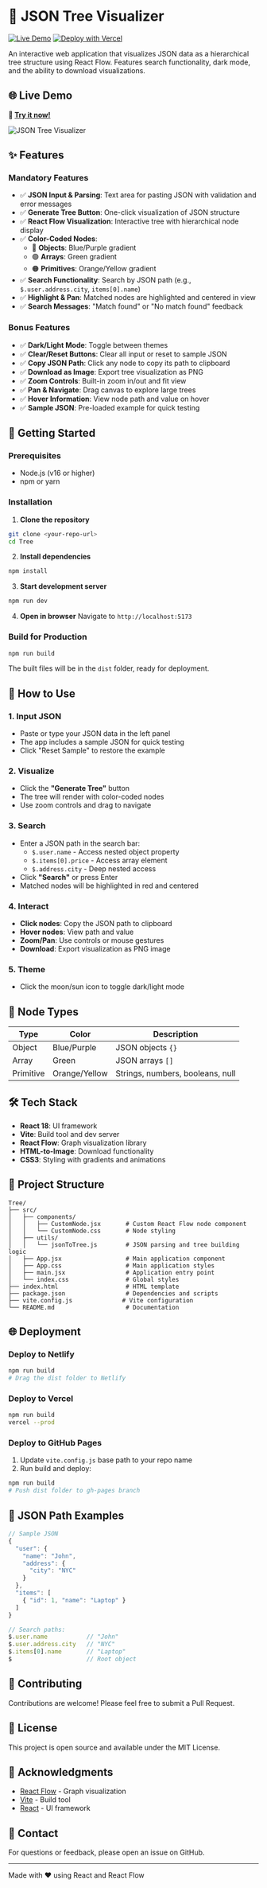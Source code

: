 # 🌳 JSON Tree Visualizer

[![Live Demo](https://img.shields.io/badge/demo-live-success?style=for-the-badge)](https://json-tree-visualizer-91op14txw-subhashs-projects-940ade2b.vercel.app)
[![Deploy with Vercel](https://img.shields.io/badge/Deploy-Vercel-black?style=for-the-badge&logo=vercel)](https://vercel.com/new/clone?repository-url=https://github.com/YOUR_USERNAME/json-tree-visualizer)

An interactive web application that visualizes JSON data as a hierarchical tree structure using React Flow. Features search functionality, dark mode, and the ability to download visualizations.

## 🌐 Live Demo

**🔗 [Try it now!](https://json-tree-visualizer-91op14txw-subhashs-projects-940ade2b.vercel.app)**

![JSON Tree Visualizer](screenshot.png)

## ✨ Features

### Mandatory Features
- ✅ **JSON Input & Parsing**: Text area for pasting JSON with validation and error messages
- ✅ **Generate Tree Button**: One-click visualization of JSON structure
- ✅ **React Flow Visualization**: Interactive tree with hierarchical node display
- ✅ **Color-Coded Nodes**:
  - 🔵 **Objects**: Blue/Purple gradient
  - 🟢 **Arrays**: Green gradient
  - 🟠 **Primitives**: Orange/Yellow gradient
- ✅ **Search Functionality**: Search by JSON path (e.g., `$.user.address.city`, `items[0].name`)
- ✅ **Highlight & Pan**: Matched nodes are highlighted and centered in view
- ✅ **Search Messages**: "Match found" or "No match found" feedback

### Bonus Features
- ✅ **Dark/Light Mode**: Toggle between themes
- ✅ **Clear/Reset Buttons**: Clear all input or reset to sample JSON
- ✅ **Copy JSON Path**: Click any node to copy its path to clipboard
- ✅ **Download as Image**: Export tree visualization as PNG
- ✅ **Zoom Controls**: Built-in zoom in/out and fit view
- ✅ **Pan & Navigate**: Drag canvas to explore large trees
- ✅ **Hover Information**: View node path and value on hover
- ✅ **Sample JSON**: Pre-loaded example for quick testing

## 🚀 Getting Started

### Prerequisites
- Node.js (v16 or higher)
- npm or yarn

### Installation

1. **Clone the repository**
```bash
git clone <your-repo-url>
cd Tree
```

2. **Install dependencies**
```bash
npm install
```

3. **Start development server**
```bash
npm run dev
```

4. **Open in browser**
Navigate to `http://localhost:5173`

### Build for Production

```bash
npm run build
```

The built files will be in the `dist` folder, ready for deployment.

## 📖 How to Use

### 1. Input JSON
- Paste or type your JSON data in the left panel
- The app includes a sample JSON for quick testing
- Click "Reset Sample" to restore the example

### 2. Visualize
- Click the **"Generate Tree"** button
- The tree will render with color-coded nodes
- Use zoom controls and drag to navigate

### 3. Search
- Enter a JSON path in the search bar:
  - `$.user.name` - Access nested object property
  - `$.items[0].price` - Access array element
  - `$.address.city` - Deep nested access
- Click **"Search"** or press Enter
- Matched nodes will be highlighted in red and centered

### 4. Interact
- **Click nodes**: Copy the JSON path to clipboard
- **Hover nodes**: View path and value
- **Zoom/Pan**: Use controls or mouse gestures
- **Download**: Export visualization as PNG image

### 5. Theme
- Click the moon/sun icon to toggle dark/light mode

## 🎨 Node Types

| Type | Color | Description |
|------|-------|-------------|
| Object | Blue/Purple | JSON objects `{}` |
| Array | Green | JSON arrays `[]` |
| Primitive | Orange/Yellow | Strings, numbers, booleans, null |

## 🛠 Tech Stack

- **React 18**: UI framework
- **Vite**: Build tool and dev server
- **React Flow**: Graph visualization library
- **HTML-to-Image**: Download functionality
- **CSS3**: Styling with gradients and animations

## 📂 Project Structure

```
Tree/
├── src/
│   ├── components/
│   │   ├── CustomNode.jsx       # Custom React Flow node component
│   │   └── CustomNode.css       # Node styling
│   ├── utils/
│   │   └── jsonToTree.js        # JSON parsing and tree building logic
│   ├── App.jsx                  # Main application component
│   ├── App.css                  # Main application styles
│   ├── main.jsx                 # Application entry point
│   └── index.css                # Global styles
├── index.html                   # HTML template
├── package.json                 # Dependencies and scripts
├── vite.config.js              # Vite configuration
└── README.md                    # Documentation
```

## 🌐 Deployment

### Deploy to Netlify
```bash
npm run build
# Drag the dist folder to Netlify
```

### Deploy to Vercel
```bash
npm run build
vercel --prod
```

### Deploy to GitHub Pages
1. Update `vite.config.js` base path to your repo name
2. Run build and deploy:
```bash
npm run build
# Push dist folder to gh-pages branch
```

## 🎯 JSON Path Examples

```javascript
// Sample JSON
{
  "user": {
    "name": "John",
    "address": {
      "city": "NYC"
    }
  },
  "items": [
    { "id": 1, "name": "Laptop" }
  ]
}

// Search paths:
$.user.name           // "John"
$.user.address.city   // "NYC"
$.items[0].name       // "Laptop"
$                     // Root object
```

## 🤝 Contributing

Contributions are welcome! Please feel free to submit a Pull Request.

## 📝 License

This project is open source and available under the MIT License.

## 🙏 Acknowledgments

- [React Flow](https://reactflow.dev/) - Graph visualization
- [Vite](https://vitejs.dev/) - Build tool
- [React](https://react.dev/) - UI framework

## 📧 Contact

For questions or feedback, please open an issue on GitHub.

---

Made with ❤️ using React and React Flow
